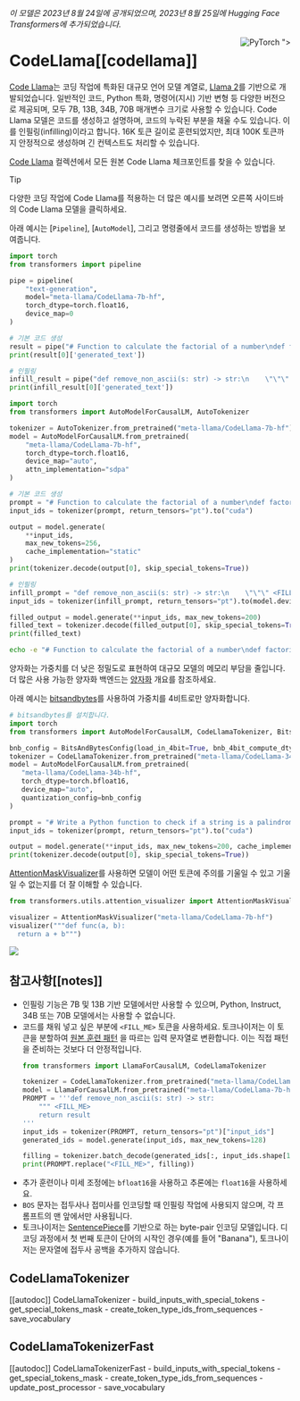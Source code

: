 <!--Copyright 2023 The HuggingFace Team. All rights reserved.

Licensed under the Apache License, Version 2.0 (the "License"); you may not use this file except in compliance with
the License. You may obtain a copy of the License at

http://www.apache.org/licenses/LICENSE-2.0

Unless required by applicable law or agreed to in writing, software distributed under the License is distributed on
an "AS IS" BASIS, WITHOUT WARRANTIES OR CONDITIONS OF ANY KIND, either express or implied. See the License for the
specific language governing permissions and limitations under the License.

⚠️ Note that this file is in Markdown but contains specific syntax for our doc-builder (similar to MDX) that may not be
rendered properly in your Markdown viewer.

-->
*이 모델은 2023년 8월 24일에 공개되었으며, 2023년 8월 25일에 Hugging Face Transformers에 추가되었습니다.*
<div style="float: right;">
    <div class="flex flex-wrap space-x-1">
        <img alt="PyTorch" src="https://img.shields.io/badge/PyTorch-DE3412?style=flat&logo=pytorch&logoColor=white">
        ">
    </div>
</div>

# CodeLlama[[codellama]]

[Code Llama](https://huggingface.co/papers/2308.12950)는 코딩 작업에 특화된 대규모 언어 모델 계열로,  [Llama 2](./llama2)를 기반으로 개발되었습니다. 일반적인 코드, Python 특화, 명령어(지시) 기반 변형 등 다양한 버전으로 제공되며, 모두 7B, 13B, 34B, 70B 매개변수 크기로 사용할 수 있습니다. Code Llama 모델은 코드를 생성하고 설명하며, 코드의 누락된 부분을 채울 수도 있습니다. 이를 인필링(infilling)이라고 합니다. 16K 토큰 길이로 훈련되었지만, 최대 100K 토큰까지 안정적으로 생성하며 긴 컨텍스트도 처리할 수 있습니다.

[Code Llama](https://huggingface.co/collections/meta-llama/code-llama-family-661da32d0a9d678b6f55b933) 컬렉션에서 모든 원본 Code Llama 체크포인트를 찾을 수 있습니다.

> [!TIP]
> 다양한 코딩 작업에 Code Llama를 적용하는 더 많은 예시를 보려면 오른쪽 사이드바의 Code Llama 모델을 클릭하세요.

아래 예시는 [`Pipeline`], [`AutoModel`], 그리고 명령줄에서 코드를 생성하는 방법을 보여줍니다.

<hfoptions id="usage">
<hfoption id="Pipeline">

```py
import torch
from transformers import pipeline

pipe = pipeline(
    "text-generation",
    model="meta-llama/CodeLlama-7b-hf",
    torch_dtype=torch.float16,
    device_map=0
)

# 기본 코드 생성
result = pipe("# Function to calculate the factorial of a number\ndef factorial(n):", max_new_tokens=256)
print(result[0]['generated_text'])

# 인필링
infill_result = pipe("def remove_non_ascii(s: str) -> str:\n    \"\"\" <FILL_ME>\n    return result", max_new_tokens=200)
print(infill_result[0]['generated_text'])
```

</hfoption>
<hfoption id="AutoModel">

```py
import torch
from transformers import AutoModelForCausalLM, AutoTokenizer

tokenizer = AutoTokenizer.from_pretrained("meta-llama/CodeLlama-7b-hf")
model = AutoModelForCausalLM.from_pretrained(
    "meta-llama/CodeLlama-7b-hf",
    torch_dtype=torch.float16,
    device_map="auto",
    attn_implementation="sdpa"
)

# 기본 코드 생성
prompt = "# Function to calculate the factorial of a number\ndef factorial(n):"
input_ids = tokenizer(prompt, return_tensors="pt").to("cuda")

output = model.generate(
    **input_ids,
    max_new_tokens=256,
    cache_implementation="static"
)
print(tokenizer.decode(output[0], skip_special_tokens=True))

# 인필링
infill_prompt = "def remove_non_ascii(s: str) -> str:\n    \"\"\" <FILL_ME>\n    return result"
input_ids = tokenizer(infill_prompt, return_tensors="pt").to(model.device)

filled_output = model.generate(**input_ids, max_new_tokens=200)
filled_text = tokenizer.decode(filled_output[0], skip_special_tokens=True)
print(filled_text)
```

</hfoption>
<hfoption id="transformers CLI">

```bash
echo -e "# Function to calculate the factorial of a number\ndef factorial(n):" | transformers run text-generation --model meta-llama/CodeLlama-7b-hf --device 0
```

</hfoption>
</hfoptions>

양자화는 가중치를 더 낮은 정밀도로 표현하여 대규모 모델의 메모리 부담을 줄입니다. 더 많은 사용 가능한 양자화 백엔드는 [양자화](../quantization/overview) 개요를 참조하세요.

아래 예시는 [bitsandbytes](../quantization/bitsandbytes)를 사용하여 가중치를 4비트로만 양자화합니다.

```py
# bitsandbytes를 설치합니다.
import torch
from transformers import AutoModelForCausalLM, CodeLlamaTokenizer, BitsAndBytesConfig

bnb_config = BitsAndBytesConfig(load_in_4bit=True, bnb_4bit_compute_dtype=torch.bfloat16, bnb_4bit_quant_type="nf4", bnb_4bit_use_double_quant=True)
tokenizer = CodeLlamaTokenizer.from_pretrained("meta-llama/CodeLlama-34b-hf")
model = AutoModelForCausalLM.from_pretrained(
   "meta-llama/CodeLlama-34b-hf",
   torch_dtype=torch.bfloat16,
   device_map="auto",
   quantization_config=bnb_config
)

prompt = "# Write a Python function to check if a string is a palindrome\ndef is_palindrome(s):"
input_ids = tokenizer(prompt, return_tensors="pt").to("cuda")

output = model.generate(**input_ids, max_new_tokens=200, cache_implementation="static")
print(tokenizer.decode(output[0], skip_special_tokens=True))
```

[AttentionMaskVisualizer](https://github.com/huggingface/transformers/blob/beb9b5b02246b9b7ee81ddf938f93f44cfeaad19/src/transformers/utils/attention_visualizer.py#L139)를 사용하면 모델이 어떤 토큰에 주의를 기울일 수 있고 기울일 수 없는지를 더 잘 이해할 수 있습니다.

```py
from transformers.utils.attention_visualizer import AttentionMaskVisualizer

visualizer = AttentionMaskVisualizer("meta-llama/CodeLlama-7b-hf")
visualizer("""def func(a, b):
  return a + b""")
```

<div class="flex justify-center">
    <img src="https://huggingface.co/datasets/huggingface/documentation-images/resolve/main/transformers/model_doc/codellama-attn-mask.png"/>
</div>

## 참고사항[[notes]]

- 인필링 기능은 7B 및 13B 기반 모델에서만 사용할 수 있으며, Python, Instruct, 34B 또는 70B 모델에서는 사용할 수 없습니다.
- 코드를 채워 넣고 싶은 부분에 `<FILL_ME>` 토큰을 사용하세요. 토크나이저는 이 토큰을 분할하여 [원본 훈련 패턴](https://github.com/facebookresearch/codellama/blob/cb51c14ec761370ba2e2bc351374a79265d0465e/llama/generation.py#L402) 을 따르는 입력 문자열로 변환합니다. 이는 직접 패턴을 준비하는 것보다 더 안정적입니다.
    ```py
    from transformers import LlamaForCausalLM, CodeLlamaTokenizer

    tokenizer = CodeLlamaTokenizer.from_pretrained("meta-llama/CodeLlama-7b-hf")
    model = LlamaForCausalLM.from_pretrained("meta-llama/CodeLlama-7b-hf")
    PROMPT = '''def remove_non_ascii(s: str) -> str:
        """ <FILL_ME>
        return result
    '''
    input_ids = tokenizer(PROMPT, return_tensors="pt")["input_ids"]
    generated_ids = model.generate(input_ids, max_new_tokens=128)

    filling = tokenizer.batch_decode(generated_ids[:, input_ids.shape[1]:], skip_special_tokens = True)[0]
    print(PROMPT.replace("<FILL_ME>", filling))
    ```
- 추가 훈련이나 미세 조정에는 `bfloat16`을 사용하고 추론에는 `float16`을 사용하세요.
- `BOS` 문자는 접두사나 접미사를 인코딩할 때 인필링 작업에 사용되지 않으며, 각 프롬프트의 맨 앞에서만 사용됩니다.
- 토크나이저는 [SentencePiece](https://github.com/google/sentencepiece)를 기반으로 하는 byte-pair 인코딩 모델입니다. 디코딩 과정에서 첫 번째 토큰이 단어의 시작인 경우(예를 들어 "Banana"), 토크나이저는 문자열에 접두사 공백을 추가하지 않습니다.

## CodeLlamaTokenizer

[[autodoc]] CodeLlamaTokenizer
    - build_inputs_with_special_tokens
    - get_special_tokens_mask
    - create_token_type_ids_from_sequences
    - save_vocabulary

## CodeLlamaTokenizerFast

[[autodoc]] CodeLlamaTokenizerFast
    - build_inputs_with_special_tokens
    - get_special_tokens_mask
    - create_token_type_ids_from_sequences
    - update_post_processor
    - save_vocabulary

